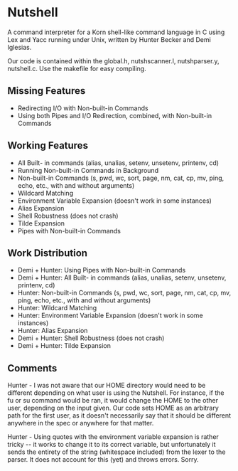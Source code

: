 # Nutshell
A command interpreter for a Korn shell-like command language in C using Lex and Yacc running under Unix, written by Hunter Becker and Demi Iglesias.

Our code is contained within the global.h, nutshscanner.l, nutshparser.y, nutshell.c. Use the makefile for easy compiling. 

## Missing Features
* Redirecting I/O with Non-built-in Commands
* Using both Pipes and I/O Redirection, combined, with Non-built-in Commands

## Working Features
* All Built- in commands (alias, unalias, setenv, unsetenv, printenv, cd)
* Running Non-built-in Commands in Background
* Non-built-in Commands  (s, pwd, wc, sort, page, nm, cat, cp, mv, ping, echo, etc., with and without arguments)
* Wildcard Matching
* Environment Variable Expansion (doesn't work in some instances)
* Alias Expansion
* Shell Robustness (does not crash)
* Tilde Expansion
* Pipes with Non-built-in Commands 

## Work Distribution
* Demi + Hunter: Using Pipes with Non-built-in Commands 
* Demi + Hunter: All Built- in commands (alias, unalias, setenv, unsetenv, printenv, cd)
* Hunter: Non-built-in Commands  (s, pwd, wc, sort, page, nm, cat, cp, mv, ping, echo, etc., with and without arguments)
* Hunter: Wildcard Matching
* Hunter: Environment Variable Expansion (doesn't work in some instances)
* Hunter: Alias Expansion 
* Demi + Hunter: Shell Robustness (does not crash)
* Demi + Hunter: Tilde Expansion

## Comments
Hunter - I was not aware that our HOME directory would need to be different depending on what user is using the Nutshell. For instance, if the fu or su command would be ran, it would change the HOME to the other user, depending on the input given. Our code sets HOME as an arbitrary path for the first user, as it doesn't necessarily say that it should be different anywhere in the spec or anywhere for that matter. 

Hunter - Using quotes with the environment variable expansion is rather tricky -- it works to change it to its correct variable, but unfortunately it sends the entirety of the string (whitespace included) from the lexer to the parser. It does not account for this (yet) and throws errors. Sorry.

